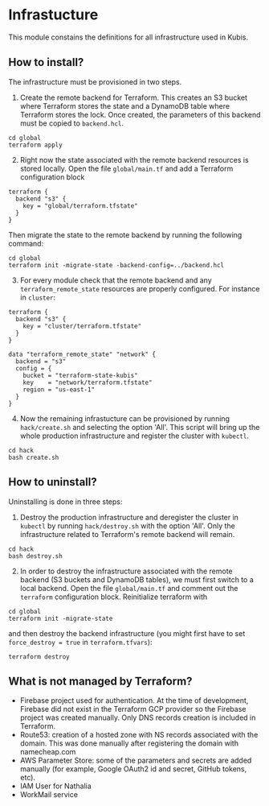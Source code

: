 # Infrastucture

This module constains the definitions for all infrastructure used in Kubis.

## How to install?

The infrastructure must be provisioned in two steps.

1. Create the remote backend for Terraform. This creates an S3 bucket where Terraform stores the state and a DynamoDB table where Terraform stores the lock. Once created, the parameters of this backend must be copied to `backend.hcl`.

```
cd global
terraform apply
```

2.  Right now the state associated with the remote backend resources is stored locally. Open the file `global/main.tf` and add a Terraform configuration block

```
terraform {
  backend "s3" {
    key = "global/terraform.tfstate"
  }
}
```

Then migrate the state to the remote backend by running the following command:

```
cd global
terraform init -migrate-state -backend-config=../backend.hcl
```

3. For every module check that the remote backend and any `terraform_remote_state` resources are properly configured. For instance in `cluster`:

```
terraform {
  backend "s3" {
    key = "cluster/terraform.tfstate"
  }
}

data "terraform_remote_state" "network" {
  backend = "s3"
  config = {
    bucket = "terraform-state-kubis"
    key    = "network/terraform.tfstate"
    region = "us-east-1"
  }
}
```

4. Now the remaining infrastucture can be provisioned by running `hack/create.sh` and selecting the option 'All'. This script will bring up the whole production infrastructure and register the cluster with `kubectl`.

```
cd hack
bash create.sh
```

## How to uninstall?

Uninstalling is done in three steps:

1. Destroy the production infrastructure and deregister the cluster in `kubectl` by running `hack/destroy.sh` with the option 'All'. Only the infrastructure related to Terraform's remote backend will remain.

```
cd hack
bash destroy.sh
```

2. In order to destroy the infrastructure associated with the remote backend (S3 buckets and DynamoDB tables), we must first switch to a local backend. Open the file `global/main.tf` and comment out the `terraform` configuration block. Reinitialize terraform with

```
cd global
terraform init -migrate-state
```

and then destroy the backend infrastructure (you might first have to set `force_destroy = true` in `terraform.tfvars`):

```
terraform destroy
```

## What is not managed by Terraform?

- Firebase project used for authentication. At the time of development, Firebase did not exist in the Terraform GCP provider so the Firebase project was created manually. Only DNS records creation is included in Terraform.
- Route53: creation of a hosted zone with NS records associated with the domain. This was done manually after registering the domain with namecheap.com
- AWS Parameter Store: some of the parameters and secrets are added manually (for example, Google OAuth2 id and secret, GitHub tokens, etc).
- IAM User for Nathalia
- WorkMail service

